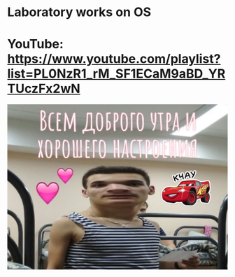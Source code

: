 # Laboratory works on OS

# YouTube: https://www.youtube.com/playlist?list=PL0NzR1_rM_SF1ECaM9aBD_YRTUczFx2wN

![readme](laboratory/lab03/report03/image03/readme.jpg)
